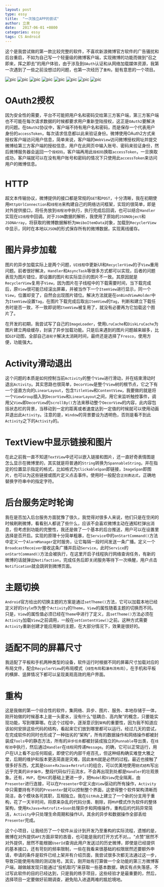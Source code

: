 ```yaml
---
layout: post
type: essy
title:  "一次独立APP的尝试"
author: 立泉
date:   2017-06-01 +0800
categories: essy
tags: CS Android
---
```


这个是我尝试做的第一款比较完整的软件，不喜欢新浪微博官方软件的广告骚扰和后台重启，不如为自己写一个轻量级的微博客户端，实现微博的功能而做到“召之即来，挥之即去”的用户体验，由于涉及到`OAuth`认证和从网络加载媒体资源，我第一次遇到了一些之前没想过的问题，也第一次经历了`重构`，挺有意思的一个项目。

<div class="carousel">
    <a class="carousel-item"><img class="responsive-img" src="https://apqx.oss-cn-hangzhou.aliyuncs.com/blog/pic/pocket_weibo_01.jpg" alt="pic"></a>
    <a class="carousel-item"><img class="responsive-img" src="https://apqx.oss-cn-hangzhou.aliyuncs.com/blog/pic/pocket_weibo_02.jpg" alt="pic"></a>
    <a class="carousel-item"><img class="responsive-img" src="https://apqx.oss-cn-hangzhou.aliyuncs.com/blog/pic/pocket_weibo_03.jpg" alt="pic"></a>
    <a class="carousel-item"><img class="responsive-img" src="https://apqx.oss-cn-hangzhou.aliyuncs.com/blog/pic/pocket_weibo_04.jpg" alt="pic"></a>
    <a class="carousel-item"><img class="responsive-img" src="https://apqx.oss-cn-hangzhou.aliyuncs.com/blog/pic/pocket_weibo_05.jpg" alt="pic"></a>
    <a class="carousel-item"><img class="responsive-img" src="https://apqx.oss-cn-hangzhou.aliyuncs.com/blog/pic/pocket_weibo_06.jpg" alt="pic"></a>
    <a class="carousel-item"><img class="responsive-img" src="https://apqx.oss-cn-hangzhou.aliyuncs.com/blog/pic/pocket_weibo_07.jpg" alt="pic"></a>
    <a class="carousel-item"><img class="responsive-img" src="https://apqx.oss-cn-hangzhou.aliyuncs.com/blog/pic/pocket_weibo_08.jpg" alt="pic"></a>
    
</div>

# OAuth2授权

因为安全性的需要，平台不可能把用户名和密码交给第三方客户端，第三方客户端也不可能在每次请求数据的时候都要求用户重新登陆授权，这正是`OAuth2`要解决的问题。在`OAuth2`协议中，客户端不持有用户名和密码，而是保存一个代表用户身份的`accessToken`，每次请求信息都以此来验证身份。微博使用OAuth2方式来授权客户端访问用户信息，简单来说，客户端的`WebView`访问微博授权网址并提交微博给第三方客户端的授权信息，用户在此网页中输入账号、密码来验证身份，然后微博服务器会返回一个`授权码`，客户端再用此`授权码`换取`accessToken`，一旦换取成功，客户端就可以在没有用户账号和密码的情况下只使用此`accessToken`来访问用户的微博信息。

# HTTP

超文本传输协议，微博提供的接口都是常规的`GET`和`POST`，十分清晰，我在初期使用`HttpUrlConnection`和`线程池`来构建自己的网络访问框架，实现的很简单，即是对外提供接口，将任务放到`线程池`中执行，执行完成后回调，也可以结合`Handler`实现在`UI线程`中回调。对于`JSON`数据的解析，我使用了原始的`JSONObject`和`JSONArray`，将获取的微博数据解析为`WeiboItemData`对象，加载到`RecyclerView`中显示，同时在本地以`JSON`的形式保存所有的微博数据，实现离线缓存。

# 图片异步加载

图片的异步加载实际上是两个问题，`UI线程`中更新UI和`RecyclerView`的子`View`重用问题。前者很好解决，`Handler`和`AsyncTask`等很多方式都可以实现，后者的问题表现为图片错位，即设置的图片和实际显示的图片不一致。其原因就是`RecyclerView`复用子`View`，因为图片在子线程中的下载需要时间，当下载完成后，原`View`很可能已经滚出屏幕，并被当作下一个`ItemView`进行显示，同一个`View`，位置却变了，自然会出现图片错位。解决方法就是在`onBindViewHolder`中为`ItemView`设置`Tag`，在图片下载完成后取出`ItemView`的`Tag`，判断和建立下载任务时是否一致，不一致即说明`ItemView`被复用了，就没有必要再为它加载这个图片了。

在开发的初期，我尝试写了自己的`ImageLoader`，使用`LruCache`和`DiskLruCache`为图片建立两级缓存，封装了异步加载功能。只是后来遇到的图片问题越来越多，比如`GIF`动图，全部自己`造轮子`解决太消耗时间，最终还是选择了`Fresco`，使用方便，功能强大。

# Activity滑动退出

这个问题的本质是如何控制当前`Activity`的整个`View`进行滑动，并在结束滑动时退出`Activity`。其实思路也很简单，`DecorView`是整个`View`树的根节点，它之下有一个竖直方向的`LinearLayout`，包含`TitleView`和`ContentView`，我要做的就是将一个`ViewGroup`插入到`DecorView`和`LinearLayout`之间，用它来监听触控事件，调用父`View`即`DecorView`的`scrollBy()`方法来移动整个`DecorView`的内容，此内容包括状态栏的背景，当移动到一定的距离或者速度达到一定值的时候就可以使用动画并退出此`Activity`。注意的是，`Window`的背景要设为透明色，否则是看不到此`Activity`之下的`Activity`的。

# TextView中显示链接和图片

在此之前我一直不知道`TextView`中还可以嵌入链接和图片，还一直好奇表情图是怎么显示在微博里的，其实就是将普通的`String`转换为`SpannableString`，并在指定的位置显示指定的格式，比如格式为`ClickableSpan`即链接，`ImageSpan`即图片，也可以为这些链接或图片定义点击事件。使用时一般配合`正则表达式`，正确地替换字符串中的指定字符。

# 后台服务定时轮询

我在是否加入后台服务方面犹豫了很久，我觉得对很多人来说，他们只是在空闲的时候刷刷微博，看看别人都说了些什么，应该不会喜欢微博主动在通知栏弹出消息，但考虑到功能的完整性，我还是做了一个基本的后台推送，用户可以在设置里选择是否开启。实现的原理十分简单粗暴，在`Service`中的`onStartCommand()`方法中定义一个`AlarmManager`定时服务，让它每隔一段时间发送一条广播。定义一个`BroadcastReceiver`接收这条广播并启动`Service`，此时`Service`的`onStartCommand()`方法会被执行，在这里开启子线程执行网络查询任务，有新的微博的话就弹出`Notifaction`，完成任务后即关闭服务等待下一次唤醒，用户点击`Notification`就会跳转到微博页面。

# 主题切换

`Android`官方给出的切换主题的方案是通过`setTheme()`方法，它可以加载本地已经定义好的`Style`作为整个`Activity`的`Theme`，`View`的属性随着主题的切换而不同。只是，`View`的属性值必须已经在`Theme`中进行了定义，且`setTheme()`方法必须在`Activity`加载`View`之前调用，一般在`setContentView()`之前。这种方式需要`Activity`重新创建才能应用新的主题，在大部分情况下，效果是很好的。

# 适配不同的屏幕尺寸

我适配了平板和手机两种类型的设备，软件运行时根据不同的屏幕尺寸加载对应的布局文件，配合`RecyclerView`的布局模式（`线性布局`和`瀑布流布局`），在手机和平板的横屏、竖屏情况下都可以呈现美观高效的用户界面。

# 重构

这是我做的第一个综合性的软件，集网络、异步、图片、服务、本地存储于一体，刚开始做的时候基本上是一头雾水，没有什么“低耦合、高内聚”的概念，只要能实现功能，写到哪算哪。在这个过程中，逐渐意识到`架构`的重要性，因为我不知道应该如何安排这些代码的结构，看起来它们放到哪里都可以运行。经过几天的尝试，在完成软件的同时也形成了一种拙劣的“架构”，所有的数据操作和网络操作都被封装成`Tools`中的静态方法，所有的`异步任务`都被封装成独立的`Runnable`导出类，在`线程池`中执行，然后通过`Handler`在`线程`间传递`Message`。的确，它可以正常运行，用户在UI上看不出任何瑕疵，即使它的内部千疮百孔，但这种结构确实难登大雅之堂，后期的维护和版本更迭简直是灾难，因此`重构`就是必然的过程。最近也接触了很多好东西，尤其是`Gson`+`RxJava`+`Retrofit`的组合，可以优美地使用`链式结构`写出近乎完美的`异步操作`，整段代码似行云流水，不会再出现到处都是`Handler`的壮观景象。还有，`MVP`，在`MVC`的基础上更进一步，把`Model`和`View`完全隔离，由`Presenter`进行连接，可以在`Presenter`中定义由`View`驱动的所有操作，`Activity`中只需要持有不同的`Presenter`就可以控制整个界面，这使得整个软件架构清晰而简洁，各个模块各司其职，互相独立。我在`GitHub`上建立了一个新的分支用于重构，花了一天半时间，将原来杂乱的代码分类、剔除，将`MVP`模式作为软件的整体架构，使用`RxJava`+`Retrofit`+`Gson`处理异步和网络操作，重构后的代码异常简洁，`Activity`中只处理生命周期和操作UI，其余的异步和数据操作全部丢给`Presenter`完成。

这个小项目，让我经历了一个软件从设计到开发乃至重构的实际流程，遗憾的是，微博在对外提供`API`方面非常的吝啬，也可能是我的打开方式不对。。“点赞”居然不对外提供，居然不能根据`UserId`查询此用户发送过的历史微博，即使是已经提供的基本接口，还有苛刻的频率限制，一些在我看来很基础的权限居然还要额外申请，申请的条件是软件已经上架并有介绍页面，我尝试很多次都无法通过这一步，导致只能使用有限的测试账号。其实，刚开始有打算做一个全功能的第三方微博客户端，越做越发现只能通过“投机取巧”来获取一些基本数据，确实有点失落感，不过写此软件的目的已经达到，只是我的练手项目，这些经验才是最重要的，然后，选择项目一定要做好前期调查，避免陷入进退两难的尴尬境地。